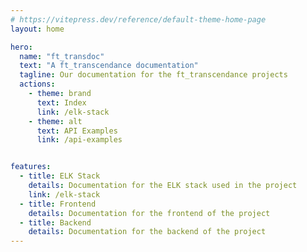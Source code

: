 ```yaml
---
# https://vitepress.dev/reference/default-theme-home-page
layout: home

hero:
  name: "ft_transdoc"
  text: "A ft_transcendance documentation"
  tagline: Our documentation for the ft_transcendance projects
  actions:
    - theme: brand
      text: Index
      link: /elk-stack
    - theme: alt
      text: API Examples
      link: /api-examples


features:
  - title: ELK Stack
    details: Documentation for the ELK stack used in the project
    link: /elk-stack
  - title: Frontend
    details: Documentation for the frontend of the project
  - title: Backend
    details: Documentation for the backend of the project
---
```


